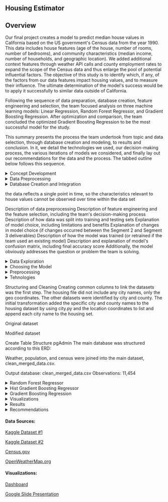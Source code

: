 
## Housing Estimator




## Overview
Our final project creates a model to predict median house values in California based on the US government's Census data from the year 1990. This data includes house features (age of the house, number of rooms, number of bedrooms), and community characteristics (median income, number of households, and geographic location).  We added additional context features through weather API calls and county employment rates to expand the scope of the Census data and thus enlarge the pool of potential influential factors. The objective of this study is to identify which, if any, of the factors from our data features impact housing values, and to measure their influence. The ultimate determination of the model's success would be to apply it successfully to similar data outside of California.

Following the sequence of data preparation, database creation, feature engineering and selection, the team focused analysis on three machine learning models: Linear Regression, Random Forest Regressor, and Gradient Boosting Regression.  After optimization and comparison, the team concluded the optimized Gradient Boosting Regression to be the most successful model for the study. 

This summary presents the process the team undertook from topic and data selection, through database creation and modeling, to results and conclusion. In it, we detail the technologies we used, our decision-making process, the various iterations of models we considered, and finally lay out our recommendations for the data and the process.  The tabbed outline below follows this sequence.


<details><summary>Concept Development</summary>

<p>

 Selected topic
Reason the topic was selected
Description of the source of data
Questions the team hopes to answer with the data
Description of the data exploration phase of the project
Description of the analysis phase of the project
Technologies, languages, tools, and algorithms used throughout the project
Result of analysis
Recommendation for future analysis
Anything the team would have done differently
 

 ## Design Study    
The design study followed 5 main steps:  

- Identify the topic  
- Identify our data sources    
- Identify the question to be answered     
- Specify the target variable     
- Determine the model  
  

## Topic and Data Selection  
The topic was selected was housing value trends. Given most recent trends, the team felt that the topic was interesting and relevant, providing a rich opportunity in terms of available data and the broad array of features which can be modeled. 
 
 ### Criteria for Data Selection  
Because this project is based on a machine learning model, one of the most important characteristics was the size of the dataset.  Both overfitting and underfitting are primary concerns in machine learning modelling.  Having a large enough data set helps control for both those conditions. The team set the minimal standard of 10,000 rows to meet this requirement.   
	
In addition to the features above, the team researched availability of community crime statistics and economic indicators.  The deciding factor of whether to include more variables was based on accessibility of the data and on ease with which external data could be merged into the larger dataset. In the end, the team opted for a weather API call and census data on business establishments and number of employees.

## The Database  

### Description  
This size specification narrowed the number of sources suitable for analysis.   After some searching, the team identified the US Census 1990 dataset from Kaggle ((https://www.kaggle.com/datasets/camnugent/california-housing-prices,, (details below) as the main data source, augmented by other data sources. The California Housing Prices database is comprehensive, wide-ranging, saturated in geographic area, and includes geographical location coordinates which can link to a wide range of other data sources.  The external data for county employment figures were derived from census data (Census.gov) and weather from openweathermap.org, both called using APIs. The population information is the Kaggle California cities dataset. After cleaning, restructuring, refining and merging the individual datasets,  these four datasets became the production database and subsequently housed in AWS and connected in pgAdmin.

Component datasets: details
- Census.csv: 
    1990 Census data on communities 
    Selected features (3): 
        * counties 
        * Employees 
        * Establishments 
    Observations: 60

 - Housing.csv: 
    1999 Census data on housing in communities in California
    Data is gathered by block
    Features (11):
longitude	A measure of how far west a house is; a higher value is farther west
latitude	A measure of how far north a house is; a higher value is farther north
housingMedianAge	Median age of a house within a block; a lower number is a newer building
totalRooms	Total number of rooms within a block
totalBedrooms	Total number of bedrooms within a block
population	Total number of people residing within a block
households	Total number of households, a group of people residing within a home unit, for a block
medianIncome	Median income for households within a block of houses (measured in tens of thousands of US Dollars)
medianHouseValue	Median house value for households within a block (measured in US Dollars)
oceanProximity	Location of the house w.r.t ocean/sea
    Observations: 20,641

- Weather data:
    Weather for specific date called through weather API
    Features (5):
        * Max Temp
        * Humidity
        * Cloudiness
        * Wind Speed
        * Description
    Observations: 20,433 (after merge with cleaned housing dataset)

- Population data:
    Population information by county and city 
    Features (7):
        * County
        * City
        * Incorporation_date
        * pop_april_1980
        * pop_april_1990
        * pop_april_2000
        * pop_april_2010
    Observations: 455
	
	
## Limitations of the Data Set  
  the data reflects a single point in time, so the  characteristics relevant to house values cannot be observed over time within the data set
 
</p>
</details>


<details><summary>Data Preprocessing</summary>
 
 Stores static data for use during the project
Interfaces with the project in some format (e.g., scraping updates the database, or database connects to the model)
Includes at least two tables (or collections if using MongoDB)
Includes at least one join using the database language (not including any joins in Pandas)
Includes at least one connection string (using SQLAlchemy or PyMongo)
<p>

</p>
</details>

<details><summary>Database Creation and Integration</summary>
 
 Stores static data for use during the project
Interfaces with the project in some format (e.g., scraping updates the database, or database connects to the model)
Includes at least two tables (or collections if using MongoDB)
Includes at least one join using the database language (not including any joins in Pandas)
Includes at least one connection string (using SQLAlchemy or PyMongo)
<p>

</p>
</details>

 the data reflects a single point in time, so the  characteristics relevant to house values cannot be observed over time within the data set
 

 Description of data preprocessing
Description of feature engineering and the feature selection, including the team's decision-making process
Description of how data was split into training and testing sets
Explanation of model choice, including limitations and benefits
Explanation of changes in model choice (if changes occurred between the Segment 2 and Segment 3 deliverables)
Description of how the model was trained (or retrained if the team used an existing model)
Description and explanation of model's confusion matrix, including final accuracy score
Additionally, the model obviously addresses the question or problem the team is solving.


<details><summary>Data Exploration</summary>

<p>

 </p>
</details>

<details><summary>Choosing the Model</summary>

<p>
For that same reason, the team early in the process (concurrent with the data selection and topic selection discussions), determined that either the Random Forest Regressor a
or the Hist Gradient Boosting Regressor would be good candidates for the final model, since both have a relatively high degree of accuracy while being resistant to overfitting.
 </p>
</details>

<details><summary>Preprocessing</summary>

<p>

 </p>
</details>

<details><summary>Tehnologies</summary>

<p>

</p>
</details>

	
Structuring and Cleaning 
Creating common columns to link the datasets was the first step.  The housing file did not include any city names, only the geo coordinates.  The other datasets were identified by city and county.  The initial transformation added the specific city and county names to the housing dataset by using city.py and the location coordinates to list and append each city name to the housing set. 

 
Original dataset

 
Modified dataset

Create Table Structure pgAdmin
The main database was structured according to this ERD:

 


Weather, population, and census were joined into the main dataset, clean_merged_data.csv.

Output database: clean_merged_data.csv
	Observations: 11,454

</p>
</details>


<details><summary>Random Forest Regressor</summary>

<p>



</p>
</details>




<details><summary>Hist Gradient Boosting Regressor</summary>

<p>

</p>
</details>


<details><summary>Gradient Boosting Regression</summary>

<p>

Enter infor here

</p>
</details>

<details><summary>Visualizations</summary>

<p>

![image](https://user-images.githubusercontent.com/98067116/183781913-c398ffbe-97f8-47a7-910e-74ae0a09246c.png)

</p>
</details>

<details><summary>Results</summary>

<p>

If editing, insert text here

</p>
</details>



<details><summary>Recommendations</summary>

<p>

If editing, insert text here


</p>
</details>



####  Data Sources:

[Kaggle Dataset #1](https://www.kaggle.com/datasets/camnugent/california-housing-prices)

[Kaggle Dataset #2](https://www.kaggle.com/datasets/camnugent/california-housing-feature-engineering?select=cal_populations_city.csv)

[Census.gov](https://api.census.gov/data/1990/cbp?get=GEO_TTL,EMP,ESTAB&for=county:*&in=state:06&key=)

[OpenWeatherMap.org](http://api.openweathermap.org/data/2.5/weather?units=Imperial&APPID=)

#### Visualizations: 

[Dashboard](https://public.tableau.com/views/Housing_Estimator/Housing_Estimator?:language=en-US&:display_count=n&:origin=viz_share_link)

[Google Slide Presentation](https://docs.google.com/presentation/d/1T7_yxJK3ywl04BYXVCxGlF-N4pR6hri29zj-ifyfONc/edit#slide=id.p)
